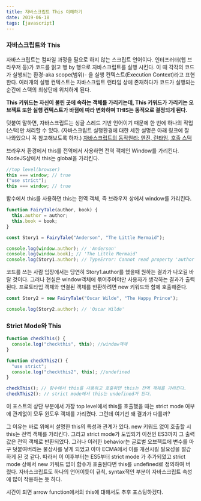 ```yaml
---
title: 자바스크립트 This 이해하기
date: 2019-06-18
tags: [javascript]
---
```


### 자바스크립트와 This

자바스크립트는 컴파일 과정을 필요로 하지 않는 스크립트 언어이다. 인터프러터(웹 브라우저 등)가 코드를 읽고 행 by 행으로 자바스크립트를 실행 시킨다. 이 때 각각의 코드가 실행되는 환경-aka scope(범위)- 을 실행 컨텍스트(Execution Context)라고 표현한다. 여러개의 실행 컨텍스트는 자바스크립트 런타임 상에 존재하다가 코드가 실행되는 순간에 스택의 최상단에 위치하게 된다.

**This 키워드는 자신이 불린 곳에 속하는 객체를 가리키는데, This 키워드가 가리키는 오브젝트 또한 실행 컨텍스트가 바뀜에 따라 변화하며 THIS는 동적으로 결정되게 된다.**

덧붙여 말하면, 자바스크립트는 싱글 스레드 기반 언어이기 때문에 한 번에 하나의 작업(스택)만 처리할 수 있다. (자바스크립트 실행환경에 대한 세한 설명은 아래 링크에 잘 나와있으니 꼭 참고해보도록 하자.)
[자바스크립트의 동작원리: 엔진, 런타임, 호출 스택](https://joshua1988.github.io/web-development/translation/javascript/how-js-works-inside-engine/)

브라우저 환경에서 this를 전역에서 사용하면 전역 객체인 Window를 가리킨다. NodeJS상에서 this는 global을 가리킨다.

```javascript
//top level(browser)
this === window; // true
("use strict");
this === window; // true
```

함수에서 this를 사용하면 this는 전역 객체, 즉 브라우저 상에서 window를 가리킨다.

```javascript
function FairyTale(author, book) {
  this.author = author;
  this.book = book;
}

const Story1 = FairyTale("Anderson", "The Little Mermaid");

console.log(window.author); // 'Anderson'
console.log(window.book); // 'The Little Mermaid'
console.log(Story1.author); // TypeError: Cannot read property 'author' of undefined
```

코드를 쓰는 사람 입장에서는 당연히 Story1.author를 했을때 원하는 결과가 나오길 바랄 것이다. 그러나 현실은 window객체에 묶어주어야만 사용자가 생각하는 결과가 출력된다. 프로토타입 객체와 연결된 객체를 반환하려면 new 키워드와 함께 호출해준다.

```javascript
const Story2 = new FairyTale("Oscar Wilde", "The Happy Prince");

console.log(Story2.author); // 'Oscar Wilde'
```

### Strict Mode와 This

```javascript
function checkThis() {
  console.log("checkthis", this); //window객체
}

function checkThis2() {
  "use strict";
  console.log("checkthis2", this); //undefined
}

checkThis(); // 함수에서 this를 사용하고 호출하면 this는 전역 객체를 가리킨다.
checkThis2(); // strict mode에서 this는 undefined가 된다.
```

이 포스트의 상단 부분에서 가장 top level에서 this를 호출했을 때는 strict mode 여부에 관계없이 모두 윈도우 객체를 가리켰다. 그런데 여기선 왜 결과가 다를까?

그 이유는 바로 위에서 설명한 this의 특성과 관계가 있다. new 키워드 없이 호출할 시 this는 전역 객체를 가리킨다. 그리고 strict mode가 도입되기 이전인 ES3까지 그 출력값은 전역 객체로 반환되었다. 그러나 이러한 behavior는 글로벌 오브젝트에 변수를 마구 덧붙여버리는 불상사를 낳게 되었고 아마 ECMA에서 이를 개선시킬 필요성을 절감하게 된 것 같다. 따라서 이 이후부터는 ES5부터 strict mode 가 추가되었고 strict mode 상에서 new 키워드 없이 함수가 호츌된다면 this를 undefined로 정의하여 버렸다. 자바스크립트도 하나의 언어이듯이 규칙, syntax적인 부분이 자바스크립트 속성에 많이 작용하는 듯 하다.

시간이 되면 arrow function에서의 this에 대해서도 추후 포스팅하겠다.
